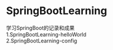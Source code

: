 # SpringBootLearning
学习SpringBoot的记录和成果  
1.SpringBootLearning-helloWorld  
2.SpringBootLearning-config  
